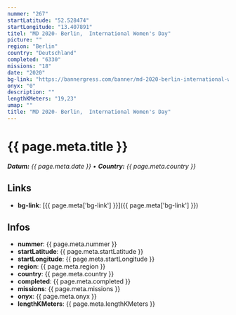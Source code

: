 ```yaml
---
nummer: "267"
startLatitude: "52.528474"
startLongitude: "13.407891"
titel: "MD 2020- Berlin,  International Women's Day"
picture: ""
region: "Berlin"
country: "Deutschland"
completed: "6330"
missions: "18"
date: "2020"
bg-link: "https://bannergress.com/banner/md-2020-berlin-international-women-s-day-643b"
onyx: "0"
description: ""
lengthKMeters: "19,23"
umap: ""
title: "MD 2020- Berlin,  International Women's Day"
---
```


# {{ page.meta.title }}
_**Datum:** {{ page.meta.date }} • **Country:** {{ page.meta.country }}_

## Links
- **bg-link**: [{{ page.meta['bg-link'] }}]({{ page.meta['bg-link'] }})

## Infos
- **nummer**: {{ page.meta.nummer }}
- **startLatitude**: {{ page.meta.startLatitude }}
- **startLongitude**: {{ page.meta.startLongitude }}
- **region**: {{ page.meta.region }}
- **country**: {{ page.meta.country }}
- **completed**: {{ page.meta.completed }}
- **missions**: {{ page.meta.missions }}
- **onyx**: {{ page.meta.onyx }}
- **lengthKMeters**: {{ page.meta.lengthKMeters }}


